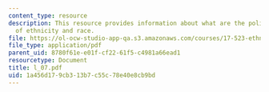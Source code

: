 ```yaml
---
content_type: resource
description: This resource provides information about what are the political dimensions
  of ethnicity and race.
file: https://ol-ocw-studio-app-qa.s3.amazonaws.com/courses/17-523-ethnicity-and-race-in-world-politics-fall-2005/1a456d179cb313b7c55c78e40e8cb9bd_l_07.pdf
file_type: application/pdf
parent_uid: 8780f61e-e01f-cf22-61f5-c4981a66ead1
resourcetype: Document
title: l_07.pdf
uid: 1a456d17-9cb3-13b7-c55c-78e40e8cb9bd
---
```

